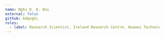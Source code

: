 ```yaml
---
name: Nghi D. Q. Bui
external: false
github: bdqnghi
roles:
  - label: Research Scientist, Ireland Research Centre, Huawei Technologies, Inc.
---
```

